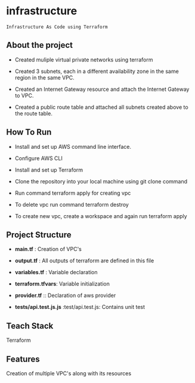 # infrastructure

``Infrastructure As Code using Terraform``



## About the project

* Created muliple virtual private networks using terraform

* Created 3 subnets, each in a different availability zone in the same region in the same VPC.

* Created an Internet Gateway resource and attach the Internet Gateway to VPC.

* Created a public route table and attached all subnets created above to the route table.



## How To Run

* Install and set up AWS command line interface.

* Configure AWS CLI

* Install and set up Terraform

* Clone the repository into your local machine using git clone command

* Run command terraform apply for creating vpc

* To delete vpc run command terraform destroy

* To create new vpc, create a workspace and again run terraform apply

## Project Structure

* **main.tf** : Creation of VPC's

* **output.tf** : All outputs of terraform are defined in this file

* **variables.tf** : Variable declaration

* **terraform.tfvars**: Variable initialization

* **provider.tf** :: Declaration of aws provider

* **tests/api.test.js.js** :test/api.test.js: Contains unit test

## Teach Stack

Terraform



## Features

Creation of multiple VPC's along with its resources
